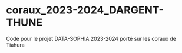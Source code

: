 # coraux_2023-2024_DARGENT-THUNE
Code pour le projet DATA-SOPHIA 2023-2024 porté sur les coraux de Tiahura

